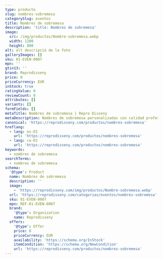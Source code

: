 ```yaml
---
type: producto
slug: nombres-sobremesa
categorySlug: eventos
title: Nombres de sobremesa
description: 'title: Nombres de sobremesa'
image:
  src: /img/productos/Nombre-sobremesa.webp
  width: 1200
  height: 800
alt: alt descripció de la foto
galleryImages: []
sku: 01-EVEN-0007
mpn: ''
gtin13: ''
brand: Reprodisseny
price: 0
priceCurrency: EUR
inStock: true
ratingValue: 0
reviewCount: 0
attributes: []
variants: []
formFields: []
metaTitle: Nombres de sobremesa | Repro Disseny
metaDescription: Nombres de sobremesa personalizadas con calidad profesional en Cataluña.
canonical: 'https://reprodisseny.com/productos/nombres-sobremesa'
hreflang:
  - lang: es-ES
    url: 'https://reprodisseny.com/productos/nombres-sobremesa'
  - lang: ca-ES
    url: 'https://reprodisseny.com/productos/nombres-sobremesa'
keywords:
  - nombres de sobremesa
searchTerms:
  - nombres de sobremesa
schema:
  '@type': Product
  name: Nombres de sobremesa
  description: ''
  image:
    - 'https://reprodisseny.com/img/productos/Nombre-sobremesa.webp'
  url: 'https://reprodisseny.com/categorias/eventos/nombres-sobremesa'
  sku: 01-EVEN-0007
  mpn: REF-01-EVEN-0007
  brand:
    '@type': Organization
    name: Reprodisseny
  offers:
    '@type': Offer
    price: 0
    priceCurrency: EUR
    availability: 'https://schema.org/InStock'
    itemCondition: 'https://schema.org/NewCondition'
    url: 'https://reprodisseny.com/productos/nombres-sobremesa'
---
```



